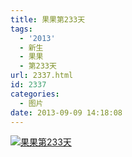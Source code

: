 ```yaml
---
title: 果果第233天
tags:
  - '2013'
  - 新生
  - 果果
  - 第233天
url: 2337.html
id: 2337
categories:
  - 图片
date: 2013-09-09 14:18:08
---
```


[![](http://photo.guolaijie.com/rooufer/uploads/2013/11/果果第233天.jpg "果果第233天")](http://photo.guolaijie.com/rooufer/uploads/2013/11/果果第233天.jpg)